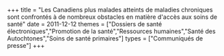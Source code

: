 +++
title = "Les Canadiens plus malades atteints de maladies chroniques sont confrontés à de nombreux obstacles en matière d'accès aux soins de santé"
date = 2011-12-12
themes = ["Dossiers de santé électroniques","Promotion de la santé","Ressources humaines","Santé des Autochtones","Soins de santé primaires"]
types = ["Communiqués de presse"]
+++
